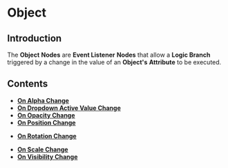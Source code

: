 # Object

## Introduction

The **Object** **Nodes** are **Event Listener** **Nodes** that allow a **Logic Branch** triggered by a change in the value of an **Object's** **Attribute** to be executed.


## Contents

* [**On Alpha Change**](on-alpha-change.md)
* [**On Dropdown Active Value Change**](on-dropdown-active-value-change.md)
* [**On Opacity Change**](on-opacity-change.md)
* [**On Position Change**](on-position-change.md)
<!-- * [**On Position Change 2D**](on-position-change-2d.md) -->
* [**On Rotation Change**](on-rotation-change.md)
<!-- * [**On Rotation Change 2D**](on-rotation-change-2d.md) -->
* [**On Scale Change**](on-scale-change.md)
* [**On Visibility Change**](on-visibility-change.md)

